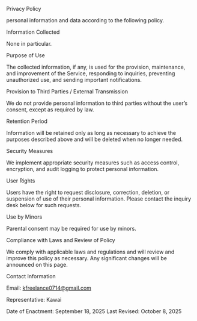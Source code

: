 Privacy Policy

personal information and data according to the following policy.

Information Collected

None in particular.

Purpose of Use

The collected information, if any, is used for the provision, maintenance, and improvement of the Service, responding to inquiries, preventing unauthorized use, and sending important notifications.

Provision to Third Parties / External Transmission

We do not provide personal information to third parties without the user’s consent, except as required by law.

Retention Period

Information will be retained only as long as necessary to achieve the purposes described above and will be deleted when no longer needed.

Security Measures

We implement appropriate security measures such as access control, encryption, and audit logging to protect personal information.

User Rights

Users have the right to request disclosure, correction, deletion, or suspension of use of their personal information. Please contact the inquiry desk below for such requests.

Use by Minors

Parental consent may be required for use by minors.

Compliance with Laws and Review of Policy

We comply with applicable laws and regulations and will review and improve this policy as necessary. Any significant changes will be announced on this page.

Contact Information

Email: kfreelance0714@gmail.com

Representative: Kawai

Date of Enactment: September 18, 2025
Last Revised: October 8, 2025
